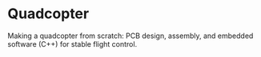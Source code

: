 # Quadcopter
Making a quadcopter from scratch: PCB design, assembly, and embedded software (C++) for stable flight control.
